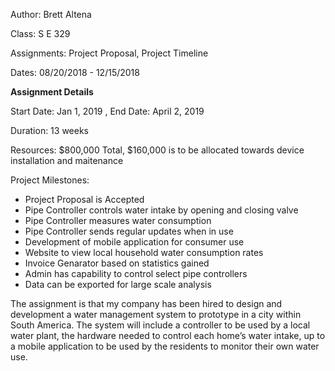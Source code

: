 Author: Brett Altena

Class:  S E 329

Assignments:  Project Proposal, Project Timeline

Dates:  08/20/2018 - 12/15/2018



**Assignment Details**

Start Date: Jan 1, 2019 , End Date: April 2, 2019

Duration: 13 weeks

Resources: $800,000 Total, $160,000 is to be allocated towards device installation and maitenance

Project Milestones:

* Project Proposal is Accepted
* Pipe Controller controls water intake by opening and closing valve
* Pipe Controller measures water consumption
* Pipe Controller sends regular updates when in use
* Development of mobile application for consumer use
* Website to view local household water consumption rates
* Invoice Genarator based on statistics gained
* Admin has capability to control select pipe controllers
* Data can be exported for large scale analysis

The assignment is that my company has been hired to design and development a water management system to prototype in a city within South America. The system will include a controller to be used by a local water plant, the hardware needed to control each home’s water intake, up to a mobile application to be used by the residents to monitor their own water use.
